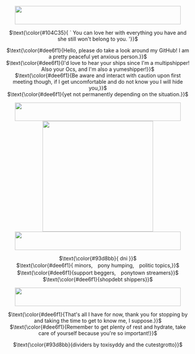 </p>

<div align="center">

  <img src="https://64.media.tumblr.com/d065b45245a7b2d466adff3af75a3be2/8ad290d8a8f3bf85-c8/s2048x3072/20b0c43041caf88694bbfe1d67be9b3a481f478e.pnj" width="450" height="50">  

  $\text{\color{#104C35}{  ` You can love her with everything you have and she still won't belong to you. '}}$

$\text{\color{#dee6f1}{Hello, please do take a look around my GitHub! I am a pretty peaceful yet anxious person.}}$ <br/> $\text{\color{#dee6f1}{I'd love to hear your ships since I'm a multipshipper! Also your Ocs, and I'm also a yumeshipper!}}$ <br/> $\text{\color{#dee6f1}{Be aware and interact with caution upon first meeting though, if I get uncomfortable and do not know you I will hide you,}}$ <br/> $\text{\color{#dee6f1}{yet not permanently depending on the situation.}}$

  <img src="https://64.media.tumblr.com/6a24795130cc4e6ed7787e4b68b842c7/4904a4f82601424c-79/s2048x3072/3902661d6285b15218dbceef46cf6d5e24a72642.pnj" width="450" height="50">  

  </div>

  <div align="center">
  
  <img src="https://i.pinimg.com/736x/6c/de/db/6cdedb95126567971e80fe6055a25ec6.jpg" width="300" height="300">
 
  </div>

  <div align="center">

  <img src="https://64.media.tumblr.com/6a24795130cc4e6ed7787e4b68b842c7/4904a4f82601424c-79/s2048x3072/3902661d6285b15218dbceef46cf6d5e24a72642.pnj" width="450" height="50">  

$\text{\color{#93d8bb}{ dni }}$ <br/>
$\text{\color{#dee6f1}{ minors,　pony humping,　politic topics,}}$ <br/> $\text{\color{#dee6f1}{support beggers,　ponytown streamers}}$ <br/> $\text{\color{#dee6f1}{shopdebt shippers}}$

  <img src="https://64.media.tumblr.com/d065b45245a7b2d466adff3af75a3be2/8ad290d8a8f3bf85-c8/s2048x3072/20b0c43041caf88694bbfe1d67be9b3a481f478e.pnj" width="450" height="50">  

$\text{\color{#dee6f1}{That's all I have for now, thank you for stopping by and taking the time to get to know me, I suppose.}}$ <br/> $\text{\color{#dee6f1}{Remember to get plenty of rest and hydrate, take care of yourself because you're so important!}}$

$\text{\color{#93d8bb}{dividers by toxisyddy and the cutestgrotto}}$

</div>
